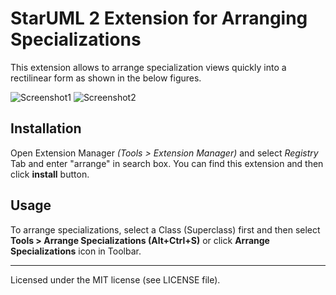 StarUML 2 Extension for Arranging Specializations
=================================================

This extension allows to arrange specialization views quickly into a rectilinear form as shown in the below figures.

![Screenshot1](https://github.com/niklauslee/staruml-arrange-specializations/blob/master/captures/screenshot1.png?raw=true)
![Screenshot2](https://github.com/niklauslee/staruml-arrange-specializations/blob/master/captures/screenshot2.png?raw=true)

## Installation

Open Extension Manager *(Tools > Extension Manager)* and select *Registry* Tab and enter "arrange" in search box. You can find this extension and then click **install** button.

## Usage

To arrange specializations, select a Class (Superclass) first and then select **Tools > Arrange Specializations (Alt+Ctrl+S)** or click **Arrange Specializations** icon in Toolbar.

---

Licensed under the MIT license (see LICENSE file).
